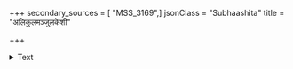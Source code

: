 +++
secondary_sources = [ "MSS_3169",]
jsonClass = "Subhaashita"
title = "अलिकुलमञ्जुलकेशी"

+++

<details><summary>Text</summary>

अलिकुलमञ्जुलकेशी परिमलबहुला रसावहा तन्वी।  
किशलयपेशलपाणिः कोकिलकलभाषिणी प्रियतमा मे॥
</details>
